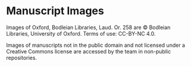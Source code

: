 # Manuscript Images

Images of Oxford, Bodleian Libraries, Laud. Or. 258 are © Bodleian Libraries, University of Oxford. Terms of use: CC-BY-NC 4.0.

Images of manuscripts not in the public domain and not licensed under a Creative Commons license are accessed by the team in non-public repositories.